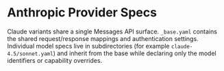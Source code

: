 # Anthropic Provider Specs

Claude variants share a single Messages API surface. `_base.yaml` contains the shared request/response mappings and authentication settings. Individual model specs live in subdirectories (for example `claude-4.5/sonnet.yaml`) and inherit from the base while declaring only the model identifiers or capability overrides.
